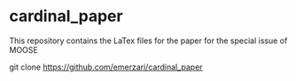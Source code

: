 # cardinal_paper
This repository contains the LaTex files for the paper for the special issue of MOOSE

git clone https://github.com/emerzari/cardinal_paper 
